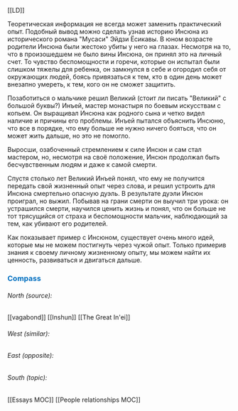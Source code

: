 [[LD]]

Теоретическая информация не всегда может заменить практический опыт. Подобный вывод можно сделать узнав историю Инсюна из исторического романа "Мусаси" Эйдзи Ёсикавы. В юном возрасте родители Инсюна были жестоко убиты у него на глазах. Несмотря на то, что в произошедшем не было вины Инсюна, он принял это на личный счет. То чувство беспомощности и горечи, которые он испытал были слишком тяжелы для ребенка, он замкнулся в себе и огородил себя от окружающих людей, боясь привязаться к тем, кто в один день может внезапно умереть, к тем, кого он не сможет защитить.

Позаботиться о мальчике решил Великий (стоит ли писать "Великий" с большой буквы?) Инъей, мастер монастыря по боевым искусствам с копьем. Он выращивал Инсюна как родного сына и четко видел наличие и причины его проблемы. Инъей пытался объяснить Инсюню, что все в порядке, что ему больше не нужно ничего бояться, что он может жить дальше, но это не помогло.

Выросши, озабоченный стремлением к силе Инсюн и сам стал мастером, но, несмотря на своё положение, Инсюн продолжал быть бесчувственным людям и даже к самой смерти. 

Спустя столько лет Великий Инъей понял, что ему не получится передать свой жизненный опыт через слова, и решил устроить для Инсюна смертельно опасную дуэль. В результате дуэли Инсюн проиграл, но выжил. Побывав на грани смерти он выучил три урока: он устрашился смерти, научился ценить жизнь и понял, что он больше не тот трясущийся от страха и беспомощности мальчик, наблюдающий за тем, как убивают его родителей.

Как показывает пример с Инсюном, существует очень много идей, которые мы не можем постигнуть через чужой опыт. Только примерив знания к своему личному жизненному опыту, мы можем найти их ценность, развиваться и двигаться дальше.




### <span style="color:#0070c0">Compass</span>
###### North (source):
[[vagabond]]
[[Inshun]]
[[The Great In'ei]]

###### West (similar):


###### East (opposite):


###### South (topic):
[[Essays MOC]]
[[People relationships MOC]]
